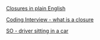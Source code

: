 
[Closures in plain English](https://medium.freecodecamp.org/whats-a-javascript-closure-in-plain-english-please-6a1fc1d2ff1c)

[Coding Interview - what is a closure](https://medium.com/javascript-scene/master-the-javascript-interview-what-is-a-closure-b2f0d2152b36)

[SO - driver sitting in a car](https://stackoverflow.com/questions/111102/how-do-javascript-closures-work)
